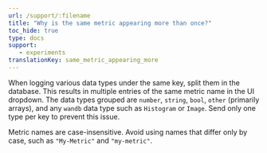 ```yaml
---
url: /support/:filename
title: "Why is the same metric appearing more than once?"
toc_hide: true
type: docs
support:
   - experiments
translationKey: same_metric_appearing_more
---
```

When logging various data types under the same key, split them in the database. This results in multiple entries of the same metric name in the UI dropdown. The data types grouped are `number`, `string`, `bool`, `other` (primarily arrays), and any `wandb` data type such as `Histogram` or `Image`. Send only one type per key to prevent this issue.

Metric names are case-insensitive. Avoid using names that differ only by case, such as `"My-Metric"` and `"my-metric"`.